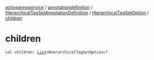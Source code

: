 [activeannoservice](../../../index.md) / [annotationdefinition](../../index.md) / [HierarchicalTagSetAnnotationDefinition](../index.md) / [HierarchicalTagSetOption](index.md) / [children](./children.md)

# children

`val children: `[`List`](https://kotlinlang.org/api/latest/jvm/stdlib/kotlin.collections/-list/index.html)`<HierarchicalTagSetOption>?`